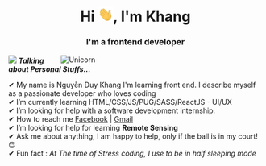<h1 align="center">Hi <img src="https://raw.githubusercontent.com/ABSphreak/ABSphreak/master/gifs/Hi.gif" width="30px">, I'm Khang</h1>
<h3 align="center">I'm a frontend developer</h3>

<img align="right" width=400px alt="Unicorn" src="https://user-images.githubusercontent.com/79825633/132195192-47007e98-8815-416f-8eb0-f5ef10ae3e6a.png" />

<img src="https://i.pinimg.com/originals/b4/93/93/b49393abde681d349774771504f79c38.gif" width="65px">&nbsp;***Talking about Personal Stuffs...***

✔ My name is Nguyễn Duy Khang I'm learning front end. I describe myself as a passionate developer who loves coding<br>
✔ I’m currently learning HTML/CSS/JS/PUG/SASS/ReactJS - UI/UX<br>
✔ I’m looking for help with a software development internship.<br>
✔ How to reach me [Facebook](https://www.facebook.com/khang171998/) | [Gmail](mailto:webmaster@example.com)<br>
✔ I’m looking for help for learning **Remote Sensing**<br>
✔ Ask me about anything, I am happy to help, only if the ball is in my court!😉<br>
✔ Fun fact : *At The time of Stress coding, I use to be in half sleeping mode*<br><br><br><br>

